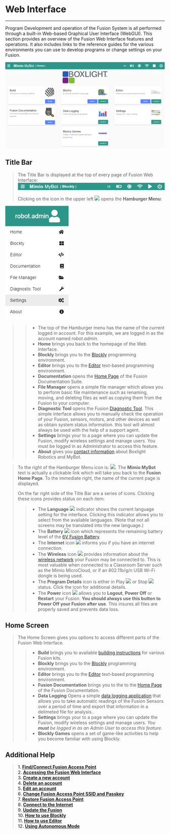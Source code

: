# **Web Interface**
-----
Program Development and operation of the Fusion System is all performed through a built-in Web-based Graphical User Interface (WebGUI). This section provides an overview of the Fusion Web Interface features and operations. It also includes links to the reference guides for the various environments you can use to develop programs or change settings on your Fusion.

![](img/Web/HomeScreen.PNG)

## **Title Bar**  
>The Title Bar is displayed at the top of every page of Fusion Web Interface:  
![](img/Web/Web_Interface/TitleBar.png)
>
>Clicking on the icon in the upper left <img src="../img/Web/Web_Interface/hamburgerico.PNG" width="30"> opens the **Hamburger Menu**:  
>
![](img/Web/Web_Interface/hamburger.PNG)
>
>>* The top of the Hamburger menu has the name of the current logged in account. For this example, we are logged in as the account named *robot.admin*.
>>* **Home** brings you back to the homepage of the Web Interface.
>>* **Blockly** brings you to the [Blockly](Blockly_Topic.md) programming environment.
>>* **Editor** brings you to the [Editor](Editor_Topic.md) text-based programming environment.
>>* **Documentation** opens the [Home Page](index.md) of the Fusion Documentation Suite.
>>* **File Manager** opens a simple file manager which allows you to perform basic file maintenance such as renaming, moving, and deleting files as well as copying them from the Fusion to your computer.
>>* **Diagnostic Tool** opens the Fusion [Diagnostic Tool](Diagnostic_Tool.md). This simple interface allows you to manually check the operation of your Fusion, sensors, motors, and other devices as well as obtain system status information.  this tool will almost always be used with the help of a support agent.
>>* **Settings** brings your to a page where you can update the Fusion, modify wireless settings and manage users. You must be logged in as Administrator to access this feature.
>>* **About** gives you [contact information](About.md) about Boxlight Robotics and MyBot.

>To the right of the Hamburger Menu icon is: <img src="../img/Web/Web_Interface/screenico.PNG" width="160">.  The **Mimio MyBot** text is actually a clickable link which will take you back to the **Fusion Home Page**.  To the immediate right, the name of the current page is displayed.  
>
>On the far right side of the Title Bar are a series of icons. Clicking these icons provides status on each item:
>
>>* The **Language** <img src="../img/Web/Web_Interface/LanguageSelector.png" width="30"> indicator shows the current language setting for the interface.  Clicking this indicator allows you to select from the available languages.  (Note that not all screens may be translated into the new language.)
>>* The **Battery** <img src="../img/Web/Web_Interface/batteryico.PNG" width="40"> icon which represents the remaining battery level of the [6V Fusion Battery](Connect_Battery.md).
>>* The **Internet** icon <img src="../img/Web/Web_Interface/internetico.PNG" width="30"> informs you if you have an internet connection.
>>* The **Wireless** icon <img src="../img/Web/Web_Interface/wifiico.PNG" width="30"> provides information about the [wireless network](Connect_Internet.md) your Fusion may be connected to.  This is most valuable when connected to a Classroom Server such as the Mimio MicroCloud, or if an 802.11b/g/n USB Wi-Fi dongle is being used.
>>* The **Program Details** icon is either in Play <img src="../img/Web/Web_Interface/playico.PNG" width="25"> or Stop <img src="../img/Web/Web_Interface/stopico.PNG" width="25"> status. Click the icon for additional details.
>>* The **Power** icon <img src="../img/Web/Web_Interface/powerico.PNG" width="30"> allows you to **Logout**, **Power Off** or **Restart** your Fusion.   **You should always use this button to Power Off your Fusion after use**.  This insures all files are properly saved and prevents data loss. 

## **Home Screen**
>The Home Screen gives you options to access different parts of the Fusion Web Interface.
>
>>* **Build** brings you to available [building instructions](Robot_Building_Topic.md) for various Fusion kits.
>>* **Blockly** brings you to the [Blockly](Blockly_Topic.md) programming environment.
>>* **Editor** brings you to the [Editor](Editor_Topic.md) text-based programming environment.
>>* **Fusion Documentation** brings you to the to the [Home Page](index.md) of the Fusion Documentation.
>>* **Data Logging** Opens a simple [data logging application](Data_Logging_Tool.md) that allows you to take automatic readings of the Fusion Sensors over a period of time and export that information in a delimeted file for analysis..
>>* **Settings** brings your to a page where you can update the Fusion, modify wireless settings and manage users. *You **must** be logged in as an Admin User to access this feature*.
>>* **Blockly Games** opens a set of game-like activities to help you become familiar with using Blockly.

## **Additional Help**
>**1. [Find/Connect Fusion Access Point](AP_Find.md)**  
>**2. [Accessing the Fusion Web Interface](Accessing_Web_Interface.md)**  
>**3. [Create a new account](Account_Create.md)**  
>**4. [Delete an account](Account_Delete.md)**  
>**5. [Edit an account](Account_Edit.md)**  
>**6. [Change Fusion Access Point SSID and Passkey](AP_Change.md)**  
>**7. [Restore Fusion Access Point](AP_Restore.md#restore-ssid-and-passkey-via-the-web-interface)**  
>**8. [Connect to the Internet](Connect_Internet.md)**  
>**9. [Update the Fusion](Update.md)**  
>**10. [How to use Blockly](Blockly.md)**  
>**11. [How to use Editor](Editor.md)**  
>**12. [Using Autonomous Mode](Program_Autostart.md)**